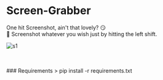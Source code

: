 # Screen-Grabber
One hit Screenshot, ain't that lovely? 😏
</br>
👀 Screenshot whatever you wish just by hitting the left shift.
</br>

![s1](https://user-images.githubusercontent.com/41824020/63641021-213ccb00-c6c5-11e9-97cf-4683200cc25b.jpg)

</br>
</br>
### Requirements
> pip install -r requirements.txt

</br>
